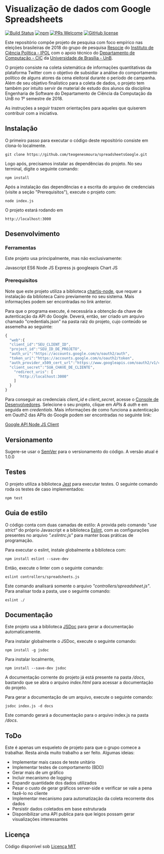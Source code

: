 # Visualização de dados com Google Spreadsheets

[![Build Status](https://img.shields.io/travis/npm/npm/latest.svg?style=flat-square)](https://travis-ci.org/npm/npm) [![npm](https://img.shields.io/npm/v/npm.svg?style=flat-square)](https://www.npmjs.com/package/npm) [![PRs Welcome](https://img.shields.io/badge/PRs-welcome-brightgreen.svg?style=flat-square)](http://makeapullrequest.com) [![GitHub license](https://img.shields.io/badge/license-MIT-blue.svg?style=flat-square)](https://github.com/your/your-project/blob/master/LICENSE)

Este repositório compõe projeto de pesquisa com foco empírico nas eleições brasileiras de 2018 do grupo de pesquisa [Resocie](http://resocie.org) do [Instituto de Ciência Política - IPOL](http://ipol.unb.br/) com o apoio técnico do [Departamento de Computação - CIC](http://www.cic.unb.br/) da [Universidade de Brasília - UnB](http://unb.br).

O projeto consiste na coleta sistemática de informações quantitativas da plataforma Twitter com o objetivo de subsidiar a análise do comportamento político de alguns atores da cena eleitoral durante o período de campanha. Além de seu objetivo finalístico para a coleta de dados, o projeto tem também por intuito servir de material de estudo dos alunos da disciplina Engenharia de Software do Departamento de Ciência da Computação da UnB no 1º semestre de 2018. 

As instruções a seguir trazem orientações para aqueles que quiserem contribuir com a iniciativa.

## Instalação

O primeiro passo para executar o código deste repositório consiste em clona-lo localmente.

```shell
git clone https://github.com/teogenesmoura/spreadsheetsGoogle.git
```

Logo após, precisamos instalar as dependências do projeto. No seu terminal, 
digite o seguinte comando:

```shell
npm install
```

Após a instalação das dependências e a escrita do arquivo de credenciais (visite a seção "Prerequisitos"), execute o projeto com:

```shell
node index.js
```

O projeto estará rodando em 

```shell
http://localhost:3000
```

## Desenvolvimento

### Ferramentas
Este projeto usa principalmente, mas não exclusivamente:

Javascript ES6
Node JS
Express js
googleapis
Chart JS

### Prerequisitos

Note que este projeto utiliza a biblioteca [chartjs-node](https://github.com/vmpowerio/chartjs-node), que requer a instalação da biblioteca Cairo previamente no seu sistema. Mais informações podem ser encontradas no link anterior.

Para que o programa execute, é necessária a obtenção da chave de autenticação da API do Google. Deverá, então, ser criado um arquivo chamado "credentials.json" na pasta raíz do projeto, cujo conteúdo se assemelha ao seguinte:

```javascript
{
  "web":{
  "client_id":"SEU_CLIENT_ID",
  "project_id":"SEU_ID_DE_PROJETO",
  "auth_uri":"https://accounts.google.com/o/oauth2/auth",
  "token_uri":"https://accounts.google.com/o/oauth2/token",
  "auth_provider_x509_cert_url":"https://www.googleapis.com/oauth2/v1/certs",
  "client_secret":"SUA_CHAVE_DE_CLIENTE",
    "redirect_uris": [
      "http://localhost:3000"
    ]
  }
}
```

Para conseguir as credenciais *client_id* e *client_secret*, acesse o [Console de Desenvolvedores](https://console.developer.google.com/). Selecione o seu projeto, clique em *APIs & auth* e em seguida em *credentials*. 
Mais informações de como funciona a autenticação em Oauth2 das APIs do Google podem ser encontradas no seguinte link:

[Google API Node JS Client](https://github.com/google/google-api-nodejs-client#authorizing-and-authenticating)


## Versionamento

Sugere-se usar o [SemVer](http://semver.org/) para o versionamento do código.
A versão atual é 1.0.0


## Testes

O projeto utiliza a biblioteca [Jest](https://facebook.github.io/jest/) para executar testes. O seguinte comando roda os testes de caso implementados:

```shell
npm test
```

## Guia de estilo

O código conta com duas camadas de estilo: A provida pelo comando
*"use strict"* do próprio Javascript e a biblioteca [Eslint](https://eslint.org/), com as configurações presentes no arquivo *".eslintrc.js"* para manter boas práticas de programação. 

Para executar o eslint, instale globalmente a biblioteca com:

```shell
npm install eslint --save-dev
```

Então, execute o linter com o seguinte comando:

```shell
eslint controllers/spreadsheets.js
```

Este comando analisará somente o arquivo *"controllers/spreadsheet.js"*. Para analisar toda a pasta, use o seguinte comando:

```shell
eslint ./
```

## Documentação

Este projeto usa a biblioteca [JSDoc](https://github.com/jsdoc3/jsdoc) para gerar a documentação automaticamente. 

Para instalar globalmente o JSDoc, execute o seguinte comando:

```shell
npm install -g jsdoc
```

Para instalar localmente,

```shell
npm install --save-dev jsdoc
```

A documentação corrente do projeto já está presente na pasta */docs*, bastando que se abra o arquivo *index.html* para acessar a documentação do projeto.

Para gerar a documentação de um arquivo, execute o seguinte comando:

```shell
jsdoc index.js -d docs
```

Este comando gerará a documentação para o arquivo index.js na pasta */docs*.

## ToDo

Este é apenas um esqueleto de projeto para que o grupo comece a trabalhar. Resta ainda muito trabalho a ser feito. Algumas ideias: 

* Implementar mais casos de teste unitário
* Implementar testes de comportamento (BDD)
* Gerar mais de um gráfico
* Incluir mecanismo de logging
* Expandir quantidade dos dados utilizados
* Pesar o custo de gerar gráficos server-side e verificar se vale a pena fazê-lo no cliente
* Implementar mecanismo para automatização da coleta recorrente dos dados
* Persistir dados coletados em base estruturada
* Disponibilizar uma API publica para que leigos possam gerar visualizações interessantes

## Licença

Código disponível sob [Licença MIT](LICENSE)